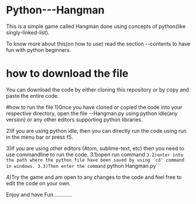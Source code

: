 # Python---Hangman
This is a simple game called Hangman done using concepts of python(like singly-linked-list).

To know more about this(on how to use) read the section --contents to have fun with python beginners.

# how to download the file
You can download the code by either cloning this repository or by copy and paste the entire code.

#how to run the file
1)Once you have cloned or copied the code into your respective directory, open the file --Hangman.py using python idle(any version)
or any other editors supporting python libraries.

2)If you are using python idle, then you can directly run the code using run in the menu bar or press f5.

3)If you are using other editors (Atom, sublime-text, etc) then you need to use commandline to run the code.
    3.1)open run command ```
    3.2)enter into the path where the python file have been saved by using 'cd' command in windows.
    3.3)Then enter the command
    ``` python Hangman.py```

4)Try the game and am open to any changes to the code and feel free to edit the code on your own.

Enjoy and have Fun.............
